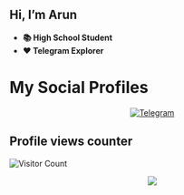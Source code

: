 ## Hi, I’m Arun
- **📚 High School Student**
- **❤️ Telegram Explorer**

# My Social Profiles
<p align="center">
<a href="https://t.me/Arun_TG"><img alt="Telegram" src="https://img.shields.io/badge/subinps-2CA5E0?style=for-the-badge&logo=telegram&logoColor=white"/></a>
</p>

## Profile views counter
![Visitor Count](https://profile-counter.glitch.me/{Arun-TG}/count.svg)

<p align="center">
<img src="https://github-readme-stats.vercel.app/api?username=Arun-TG&theme=highcontrast" align="center">
</p>
